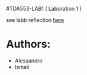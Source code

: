 #TDA553-LAB1 ( Laboration 1 )


see labb reflection [here](lab1reflection.txt)

# Authors:
   - Alessandro 
   - Ismail

